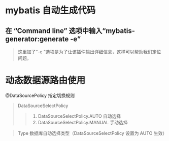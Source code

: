 # mybatis 自动生成代码
## 在 “Command line” 选项中输入“mybatis-generator:generate  -e”

> 这里加了“-e ”选项是为了让该插件输出详细信息，这样可以帮助我们定位问题。

# 动态数据源路由使用
@DataSourcePolicy 指定切换规则
> DataSourceSelectPolicy
>> 1. DataSourceSelectPolicy.AUTO 自动选择
>> 2. DataSourceSelectPolicy.MANUAL 手动选择

> Type 数据库自动选择类型（DataSourceSelectPolicy 设置为 AUTO 生效）